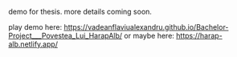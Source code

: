 demo for thesis. more details coming soon. 

play demo here: https://vadeanflaviualexandru.github.io/Bachelor-Project___Povestea_Lui_HarapAlb/
or maybe here: https://harap-alb.netlify.app/
